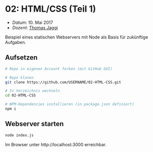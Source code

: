 # 02: HTML/CSS (Teil 1)

* *Datum*: 10. Mai 2017
* *Dozent*: [Thomas Jaggi](https://github.com/backflip)

Beispiel eines statischen Webservers mit Node als Basis für zukünftige Aufgaben.

## Aufsetzen

```bash
# Repo in eigenen Account forken (mit GitHub GUI)

# Repo klonen
git clone https://github.com/USERNAME/02-HTML-CSS.git

# In Verzeichnis wechseln
cd 02-HTML-CSS

# NPM-Dependencies installieren (in package.json definiert)
npm i
```

## Webserver starten

```bash
node index.js
```

Im Browser unter http://localhost:3000 erreichbar.
